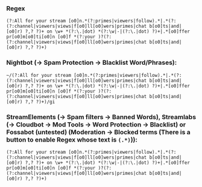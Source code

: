 ### Regex
`(?:All for your stream [o0]n.*(?:primes|viewers|follow).*|.*(?:(?:channel|viewers|views|f[o0]ll[o0]wers|primes|chat b[o0]ts|and|[o0]r) ?,? ?)+ on \w+ *(?:\.|dot) *(?:\w|-|(?:\.|dot) ?)+|.*[o0]ffer pr[o0]m[o0]ti[o0]n [o0]f *(?:your )?(?:(?:channel|viewers|views|f[o0]ll[o0]wers|primes|chat b[o0]ts|and|[o0]r) ?,? ?)+)`

### Nightbot (-> Spam Protection -> Blacklist Word/Phrases):
`~/(?:All for your stream [o0]n.*(?:primes|viewers|follow).*|.*(?:(?:channel|viewers|views|f[o0]ll[o0]wers|primes|chat b[o0]ts|and|[o0]r) ?,? ?)+ on \w+ *(?:\.|dot) *(?:\w|-|(?:\.|dot) ?)+|.*[o0]ffer pr[o0]m[o0]ti[o0]n [o0]f *(?:your )?(?:(?:channel|viewers|views|f[o0]ll[o0]wers|primes|chat b[o0]ts|and|[o0]r) ?,? ?)+)/gi`

### StreamElements (-> Spam filters -> Banned Words), Streamlabs (-> Cloudbot -> Mod Tools -> Word Protection -> Blacklist) or Fossabot (untested) (Moderation -> Blocked terms (There is a button to enable Regex whose text is `(.*)`)):
`(?:All for your stream [o0]n.*(?:primes|viewers|follow).*|.*(?:(?:channel|viewers|views|f[o0]ll[o0]wers|primes|chat b[o0]ts|and|[o0]r) ?,? ?)+ on \w+ *(?:\.|dot) *(?:\w|-|(?:\.|dot) ?)+|.*[o0]ffer pr[o0]m[o0]ti[o0]n [o0]f *(?:your )?(?:(?:channel|viewers|views|f[o0]ll[o0]wers|primes|chat b[o0]ts|and|[o0]r) ?,? ?)+)`

